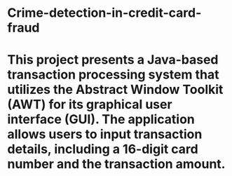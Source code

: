 # Crime-detection-in-credit-card-fraud
# This project presents a Java-based transaction  processing system that utilizes the Abstract Window  Toolkit (AWT) for its graphical user interface (GUI).  The application allows users to input transaction  details, including a 16-digit card number and the  transaction amount. 
